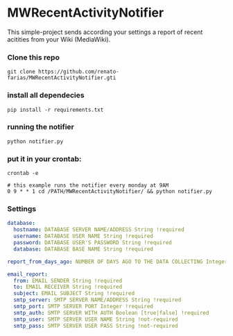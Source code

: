 # MWRecentActivityNotifier

This simple-project sends according your settings a report of recent acitities from your Wiki (MediaWiki).

### Clone this repo
```
git clone https://github.com/renato-farias/MWRecentActivityNotifier.gti
```

### install all dependecies
```
pip install -r requirements.txt
```
 
### running the notifier
```
python notifier.py
```

### put it in your crontab:
```
crontab -e
```

```
# this example runs the notifier every monday at 9AM
0 9 * * 1 cd /PATH/MWRecentActivityNotifier/ && python notifier.py
```

### Settings
```yaml
database:
  hostname: DATABASE SERVER NAME/ADDRESS String !required
  username: DATABASE USER NAME String !required
  password: DATABASE USER'S PASSWORD String !required
  database: DATABASE BASE NAME String !required

report_from_days_ago: NUMBER OF DAYS AGO TO THE DATA COLLECTING Integer !required

email_report:
  from: EMAIL SENDER String !required
  to: EMAIL RECEIVER String !required
  subject: EMAIL SUBJECT String !required
  smtp_server: SMTP SERVER NAME/ADDRESS String !required
  smtp_port: SMTP SERVER PORT Integer !required
  smtp_auth: SMTP SERVER WITH AUTH Boolean [true|false] !required
  smtp_user: SMTP SERVER USER NAME String !not-required
  smtp_pass: SMTP SERVER USER PASS String !not-required
```

